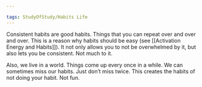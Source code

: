 ```yaml
---

tags: StudyOfStudy/Habits Life 
---
```


Consistent habits are good habits. Things that you can repeat over and over and over. This is a reason why habits should be easy (see [[Activation Energy and Habits]]). It not only allows you to not be overwhelmed by it, but also lets you be consistent. Not much to it.

Also, we live in a world. Things come up every once in a while. We can sometimes miss our habits. Just don’t miss twice. This creates the habits of not doing your habit. Not fun.